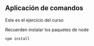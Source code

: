 

## Aplicación de comandos

Este es el ejercicio del curso

Recuerden instalar los paquetes de node

```
npm install
```
